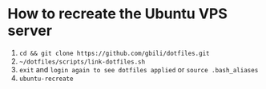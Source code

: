 # How to recreate the Ubuntu VPS server

1. `cd && git clone https://github.com/gbili/dotfiles.git`
2. `~/dotfiles/scripts/link-dotfiles.sh`
3. `exit` and `login again to see dotfiles applied` or `source .bash_aliases`
5. `ubuntu-recreate`
